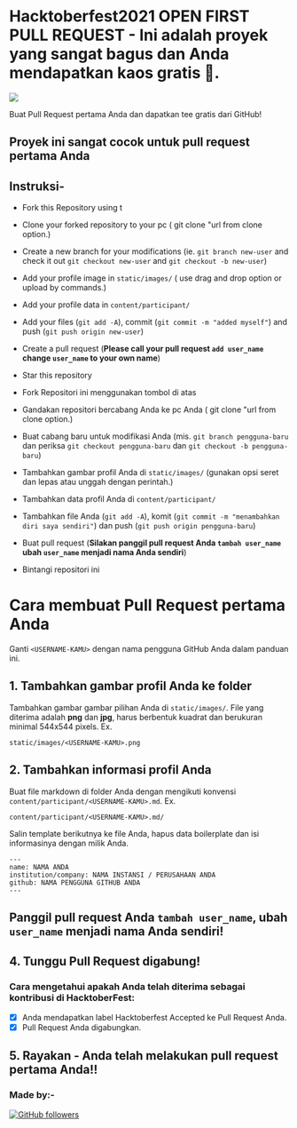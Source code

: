 # Hacktoberfest2021 OPEN FIRST PULL REQUEST - Ini adalah proyek yang sangat bagus dan Anda mendapatkan kaos gratis 👕.
<img src="static/logo.png" align-items=center />

Buat Pull Request pertama Anda dan dapatkan tee gratis dari GitHub!

## Proyek ini sangat cocok untuk pull request pertama Anda

## Instruksi-

- Fork this Repository using t
- Clone your forked repository to your pc ( git clone "url from clone option.)
- Create a new branch for your modifications (ie. `git branch new-user` and check it out `git checkout new-user` and `git checkout -b new-user`)
- Add your profile image in `static/images/` ( use drag and drop option or upload by commands.)
- Add your profile data in `content/participant/`
- Add your files (`git add -A`), commit (`git commit -m "added myself"`) and push (`git push origin new-user`)
- Create a pull request (**Please call your pull request `add user_name` change `user_name` to your own name**)
- Star this repository


- Fork Repositori ini menggunakan tombol di atas
- Gandakan repositori bercabang Anda ke pc Anda ( git clone "url from clone option.)
- Buat cabang baru untuk modifikasi Anda (mis. `git branch pengguna-baru` dan periksa `git checkout pengguna-baru` dan `git checkout -b pengguna-baru`)
- Tambahkan gambar profil Anda di `static/images/` (gunakan opsi seret dan lepas atau unggah dengan perintah.)
- Tambahkan data profil Anda di `content/participant/`
- Tambahkan file Anda (`git add -A`), komit (`git commit -m "menambahkan diri saya sendiri"`) dan push (`git push origin pengguna-baru`)
- Buat pull request (**Silakan panggil pull request Anda `tambah user_name` ubah `user_name` menjadi nama Anda sendiri**)
- Bintangi repositori ini


# Cara membuat Pull Request pertama Anda

Ganti `<USERNAME-KAMU>` dengan nama pengguna GitHub Anda dalam panduan ini.

## 1. Tambahkan gambar profil Anda ke folder

Tambahkan gambar gambar pilihan Anda di `static/images/`.  File yang diterima adalah **png** dan **jpg**, harus berbentuk kuadrat dan berukuran minimal 544x544 pixels.  Ex.

```
static/images/<USERNAME-KAMU>.png
```

## 2. Tambahkan informasi profil Anda

Buat file markdown di folder Anda dengan mengikuti konvensi `content/participant/<USERNAME-KAMU>.md`.  Ex.

```
content/participant/<USERNAME-KAMU>.md/
```

Salin template berikutnya ke file Anda, hapus data boilerplate dan isi informasinya dengan milik Anda.

```
---
name: NAMA ANDA
institution/company: NAMA INSTANSI / PERUSAHAAN ANDA
github: NAMA PENGGUNA GITHUB ANDA
---
```

## Panggil pull request Anda `tambah user_name`, ubah `user_name` menjadi nama Anda sendiri!

## 4. Tunggu Pull Request digabung!

### Cara mengetahui apakah Anda telah diterima sebagai kontribusi di HacktoberFest:

- [x] Anda mendapatkan label Hacktoberfest Accepted ke Pull Request Anda.
- [x] Pull Request Anda digabungkan.

## 5. Rayakan - Anda telah melakukan pull request pertama Anda!!

### Made by:-
[![GitHub followers](https://img.shields.io/github/followers/iamdevvalecha.svg?label=Follow%20@iamdevvalecha&style=social)](https://github.com/Alhiqny404/)